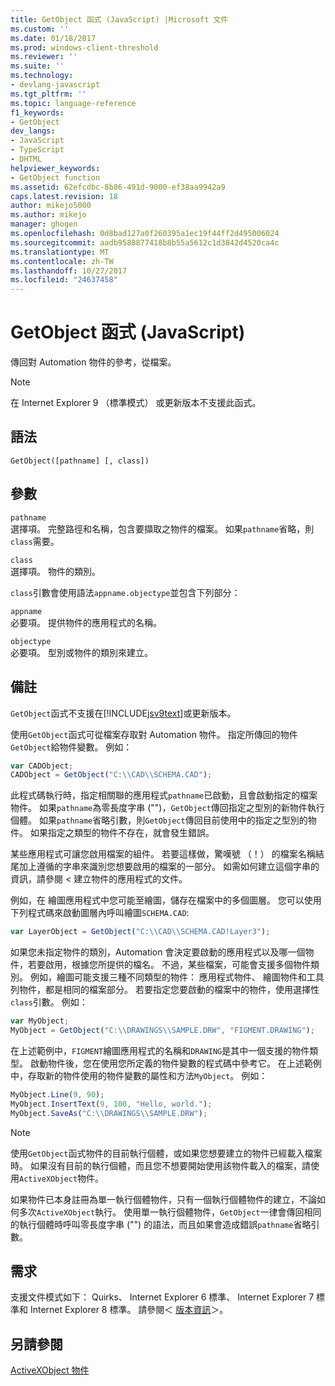 ```yaml
---
title: GetObject 函式 (JavaScript) |Microsoft 文件
ms.custom: ''
ms.date: 01/18/2017
ms.prod: windows-client-threshold
ms.reviewer: ''
ms.suite: ''
ms.technology:
- devlang-javascript
ms.tgt_pltfrm: ''
ms.topic: language-reference
f1_keywords:
- GetObject
dev_langs:
- JavaScript
- TypeScript
- DHTML
helpviewer_keywords:
- GetObject function
ms.assetid: 62efcdbc-8b86-491d-9000-ef38aa9942a9
caps.latest.revision: 18
author: mikejo5000
ms.author: mikejo
manager: ghogen
ms.openlocfilehash: 0d8bad127a0f260395a1ec19f44ff2d495006024
ms.sourcegitcommit: aadb9588877418b8b55a5612c1d3842d4520ca4c
ms.translationtype: MT
ms.contentlocale: zh-TW
ms.lasthandoff: 10/27/2017
ms.locfileid: "24637458"
---
```

# <a name="getobject-function-javascript"></a>GetObject 函式 (JavaScript)
傳回對 Automation 物件的參考，從檔案。  
  
> [!NOTE]
>  在 Internet Explorer 9 （標準模式） 或更新版本不支援此函式。  
  
## <a name="syntax"></a>語法  
  
```  
GetObject([pathname] [, class])  
```  
  
## <a name="parameters"></a>參數  
 `pathname`  
 選擇項。 完整路徑和名稱，包含要擷取之物件的檔案。 如果`pathname`省略，則`class`需要。  
  
 `class`  
 選擇項。 物件的類別。  
  
 `class`引數會使用語法`appname.objectype`並包含下列部分：  
  
 `appname`  
 必要項。 提供物件的應用程式的名稱。  
  
 `objectype`  
 必要項。 型別或物件的類別來建立。  
  
## <a name="remarks"></a>備註  
 `GetObject`函式不支援在[!INCLUDE[jsv9text](../../javascript/includes/jsv9text-md.md)]或更新版本。  
  
 使用`GetObject`函式可從檔案存取對 Automation 物件。 指定所傳回的物件`GetObject`給物件變數。 例如：  
  
```JavaScript  
var CADObject;  
CADObject = GetObject("C:\\CAD\\SCHEMA.CAD");  
```  
  
 此程式碼執行時，指定相關聯的應用程式`pathname`已啟動，且會啟動指定的檔案物件。 如果`pathname`為零長度字串 ("")，`GetObject`傳回指定之型別的新物件執行個體。 如果`pathname`省略引數，則`GetObject`傳回目前使用中的指定之型別的物件。 如果指定之類型的物件不存在，就會發生錯誤。  
  
 某些應用程式可讓您啟用檔案的組件。 若要這樣做，驚嘆號 （！） 的檔案名稱結尾加上遵循的字串來識別您想要啟用的檔案的一部分。 如需如何建立這個字串的資訊，請參閱 < 建立物件的應用程式的文件。  
  
 例如，在 繪圖應用程式中您可能至繪圖，儲存在檔案中的多個圖層。 您可以使用下列程式碼來啟動圖層內呼叫繪圖`SCHEMA.CAD`:  
  
```JavaScript  
var LayerObject = GetObject("C:\\CAD\\SCHEMA.CAD!Layer3");  
```  
  
 如果您未指定物件的類別，Automation 會決定要啟動的應用程式以及哪一個物件，若要啟用，根據您所提供的檔名。 不過，某些檔案，可能會支援多個物件類別。 例如，繪圖可能支援三種不同類型的物件： 應用程式物件、 繪圖物件和工具列物件，都是相同的檔案部分。 若要指定您要啟動的檔案中的物件，使用選擇性`class`引數。 例如：  
  
```JavaScript  
var MyObject;  
MyObject = GetObject("C:\\DRAWINGS\\SAMPLE.DRW", "FIGMENT.DRAWING");  
```  
  
 在上述範例中，`FIGMENT`繪圖應用程式的名稱和`DRAWING`是其中一個支援的物件類型。 啟動物件後，您在使用您所定義的物件變數的程式碼中參考它。 在上述範例中，存取新的物件使用的物件變數的屬性和方法`MyObject`。 例如：  
  
```JavaScript  
MyObject.Line(9, 90);  
MyObject.InsertText(9, 100, "Hello, world.");  
MyObject.SaveAs("C:\\DRAWINGS\\SAMPLE.DRW");  
```  
  
> [!NOTE]
>  使用`GetObject`函式物件的目前執行個體，或如果您想要建立的物件已經載入檔案時。 如果沒有目前的執行個體，而且您不想要開始使用該物件載入的檔案，請使用`ActiveXObject`物件。  
  
 如果物件已本身註冊為單一執行個體物件，只有一個執行個體物件的建立，不論如何多次`ActiveXObject`執行。 使用單一執行個體物件，`GetObject`一律會傳回相同的執行個體時呼叫零長度字串 ("") 的語法，而且如果會造成錯誤`pathname`省略引數。  
  
## <a name="requirements"></a>需求  
 支援文件模式如下： Quirks、 Internet Explorer 6 標準、 Internet Explorer 7 標準和 Internet Explorer 8 標準。 請參閱＜ [版本資訊](../../javascript/reference/javascript-version-information.md)＞。  
  
## <a name="see-also"></a>另請參閱  
 [ActiveXObject 物件](../../javascript/reference/activexobject-object-javascript.md)